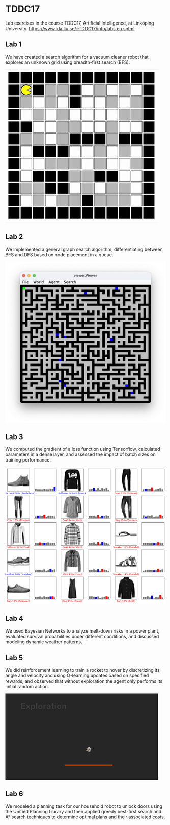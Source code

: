 # TDDC17

Lab exercises in the course TDDC17, Artificial Intelligence, at Linköping University. https://www.ida.liu.se/~TDDC17/info/labs.en.shtml

## Lab 1

We have created a search algorithm for a vacuum cleaner robot that explores an unknown grid using breadth-first search (BFS).

![](data/lab1.gif)

## Lab 2

We implemented a general graph search algorithm, differentiating between BFS and DFS based on node placement in a queue.

![alt text](data/lab2.png)

## Lab 3

We computed the gradient of a loss function using Tensorflow, calculated parameters in a dense layer, and assessed the impact of batch sizes on training performance.

![alt text](data/lab3.png)

## Lab 4

We used Bayesian Networks to analyze melt-down risks in a power plant, evaluated survival probabilities under different conditions, and discussed modeling dynamic weather patterns.

## Lab 5

We did reinforcement learning to train a rocket to hover by discretizing its angle and velocity and using Q-learning updates based on specified rewards, and observed that without exploration the agent only performs its initial random action.

![](data/lab5.gif)

## Lab 6

We modeled a planning task for our household robot to unlock doors using the Unified Planning Library and then applied greedy best-first search and A\* search techniques to determine optimal plans and their associated costs.
